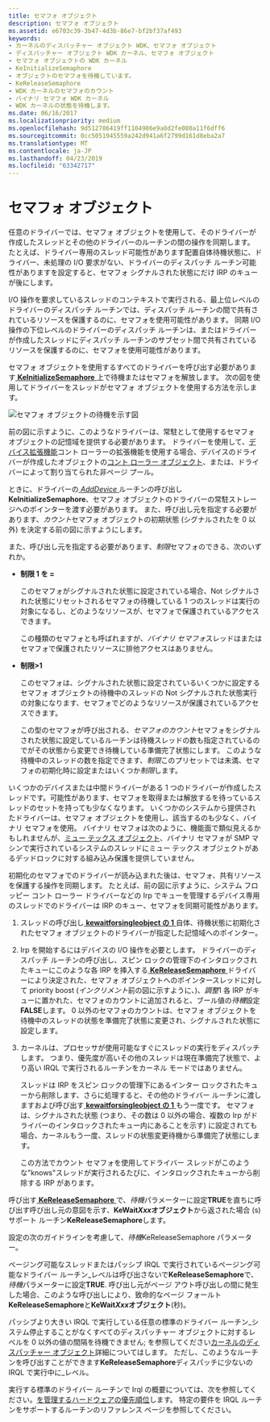 ```yaml
---
title: セマフォ オブジェクト
description: セマフォ オブジェクト
ms.assetid: e6703c39-3b47-4d3b-86e7-bf2bf37af493
keywords:
- カーネルのディスパッチャー オブジェクト WDK、セマフォ オブジェクト
- ディスパッチャー オブジェクト WDK カーネル、セマフォ オブジェクト
- セマフォ オブジェクトの WDK カーネル
- KeInitializeSemaphore
- オブジェクトのセマフォを待機しています。
- KeReleaseSemaphore
- WDK カーネルのセマフォのカウント
- バイナリ セマフォ WDK カーネル
- WDK カーネルの状態を待機します。
ms.date: 06/16/2017
ms.localizationpriority: medium
ms.openlocfilehash: 9d512786419ff1104986e9a8d2fe080a11f6dff6
ms.sourcegitcommit: 0cc5051945559a242d941a6f2799d161d8eba2a7
ms.translationtype: MT
ms.contentlocale: ja-JP
ms.lasthandoff: 04/23/2019
ms.locfileid: "63342717"
---
```

# <a name="semaphore-objects"></a>セマフォ オブジェクト





任意のドライバーでは、セマフォ オブジェクトを使用して、そのドライバーが作成したスレッドとその他のドライバーのルーチンの間の操作を同期します。 たとえば、ドライバー専用のスレッド可能性があります配置自体待機状態に、ドライバー、未処理の I/O 要求がない、ドライバーのディスパッチ ルーチン可能性がありますを設定すると、セマフォ シグナルされた状態にだけ IRP のキューが後にします。

I/O 操作を要求しているスレッドのコンテキストで実行される、最上位レベルのドライバーのディスパッチ ルーチンでは、ディスパッチ ルーチンの間で共有されているリソースを保護するのに、セマフォを使用可能性があります。 同期 I/O 操作の下位レベルのドライバーのディスパッチ ルーチンは、またはドライバーが作成したスレッドにディスパッチ ルーチンのサブセット間で共有されているリソースを保護するのに、セマフォを使用可能性があります。

セマフォ オブジェクトを使用するすべてのドライバーを呼び出す必要があります[ **KeInitializeSemaphore** ](https://msdn.microsoft.com/library/windows/hardware/ff552150)上で待機またはセマフォを解放します。 次の図を使用してドライバーをスレッドがセマフォ オブジェクトを使用する方法を示します。

![セマフォ オブジェクトの待機を示す図](images/3semobj.png)

前の図に示すように、このようなドライバーは、常駐として使用するセマフォ オブジェクトの記憶域を提供する必要があります。 ドライバーを使用して、[デバイス拡張機能](device-extensions.md)コント ローラーの拡張機能を使用する場合、デバイスのドライバーが作成したオブジェクトの[コント ローラー オブジェクト](using-controller-objects.md)、または、ドライバーによって割り当てられた非ページ プール。

ときに、ドライバーの[ *AddDevice* ](https://msdn.microsoft.com/library/windows/hardware/ff540521)ルーチンの呼び出し**KeInitializeSemaphore**、セマフォ オブジェクトのドライバーの常駐ストレージへのポインターを渡す必要があります。 また、呼び出し元を指定する必要があります、*カウント*セマフォ オブジェクトの初期状態 (シグナルされたを 0 以外) を決定する前の図に示すようにします。

また、呼び出し元を指定する必要があります、*制限*セマフォのできる、次のいずれか。

-   **制限 1 を =**

    このセマフォがシグナルされた状態に設定されている場合、Not シグナルされた状態にリセットされるセマフォの待機している 1 つのスレッドは実行の対象になるし、どのようなリソースが、セマフォで保護されているアクセスできます。

    この種類のセマフォとも呼ばれますが、*バイナリ セマフォ*スレッドはまたはセマフォで保護されたリソースに排他アクセスはありません。

-   **制限&gt;1**

    このセマフォは、シグナルされた状態に設定されているいくつかに設定するセマフォ オブジェクトの待機中のスレッドの Not シグナルされた状態実行の対象になります、セマフォでどのようなリソースが保護されているアクセスできます。

    この型のセマフォが呼び出される、*セマフォのカウント*セマフォをシグナルされた状態に設定しているルーチンは待機スレッドの数も指定されているのでがその状態から変更でき待機している準備完了状態にします。 このような待機中のスレッドの数を指定できます、*制限*このプリセットでは未満、セマフォの初期化時に設定またはいくつか*制限*します。

いくつかのデバイスまたは中間ドライバーがある 1 つのドライバーが作成したスレッドです。可能性があります、セマフォを取得または解放するを待っているスレッドのセットを持っても少なくなります。 いくつかのシステムから提供されたドライバーは、セマフォ オブジェクトを使用し、該当するのも少なく、バイナリ セマフォを使用。 バイナリ セマフォは次のように、機能面で類似見えるかもしれませんが、[ミュー テックス オブジェクト](mutex-objects.md)、バイナリ セマフォが SMP マシンで実行されているシステムのスレッドにミュー テックス オブジェクトがあるデッドロックに対する組み込み保護を提供していません。

初期化のセマフォでのドライバーが読み込まれた後は、セマフォ、共有リソースを保護する操作を同期します。 たとえば、前の図に示すように、システム フロッピー コント ローラー ドライバーなどの Irp でキューを管理するデバイス専用のスレッドでのドライバーは IRP のキュー、セマフォを同期可能性があります。

1.  スレッドの呼び出し[ **kewaitforsingleobject の 1** ](https://msdn.microsoft.com/library/windows/hardware/ff553350)自体、待機状態に初期化されたセマフォ オブジェクトのドライバーが指定した記憶域へのポインター。

2.  Irp を開始するにはデバイスの I/O 操作を必要とします。 ドライバーのディスパッチ ルーチンの呼び出し、スピン ロックの管理下のインタロックされたキューにこのような各 IRP を挿入する[ **KeReleaseSemaphore** ](https://msdn.microsoft.com/library/windows/hardware/ff553143)ドライバーにより決定された、セマフォ オブジェクトへのポインタースレッドに対して priority boost (*インクリメント*前の図に示すように、)、*調整*1 各 IRP がキューに置かれた、セマフォのカウントに追加されると、ブール値の*待機*設定**FALSE**します。 0 以外のセマフォのカウントは、セマフォ オブジェクトを待機中のスレッドの状態を準備完了状態に変更され、シグナルされた状態に設定します。

3.  カーネルは、プロセッサが使用可能なすぐにスレッドの実行をディスパッチします。 つまり、優先度が高いその他のスレッドは現在準備完了状態で、より高い IRQL で実行されるルーチンをカーネル モードではありません。

    スレッドは IRP をスピン ロックの管理下にあるインター ロックされたキューから削除します、さらに処理すると、その他のドライバー ルーチンに渡しますおよび呼び出す[ **kewaitforsingleobject の 1** ](https://msdn.microsoft.com/library/windows/hardware/ff553350)もう一度です。 セマフォは、シグナルされた状態 (つまり、その数は 0 以外の場合、複数の Irp がドライバーのインタロックされたキュー内にあることを示す) に設定されても場合、カーネルもう一度、スレッドの状態変更待機から準備完了状態にします。

    この方法でカウント セマフォを使用してドライバー スレッドがこのような"knows"スレッドが実行されるたびに、インタロックされたキューから削除する IRP があります。

呼び出す[ **KeReleaseSemaphore** ](https://msdn.microsoft.com/library/windows/hardware/ff553143)で、*待機*パラメーターに設定**TRUE**を直ちに呼び出す呼び出し元の意図を示す、**KeWait*Xxx*オブジェクト**から返された場合 (s) サポート ルーチン**KeReleaseSemaphore**します。

設定の次のガイドラインを考慮して、*待機*KeReleaseSemaphore パラメーター。

ページング可能なスレッドまたはパッシブ IRQL で実行されているページング可能なドライバー ルーチン\_レベルは呼び出さないで**KeReleaseSemaphore**で、*待機*パラメーターに設定**TRUE**. 呼び出し元がページ アウト呼び出しの間に発生した場合、このような呼び出しにより、致命的なページ フォールト**KeReleaseSemaphore**と**KeWait*Xxx*オブジェクト**(秒)。

パッシブより大きい IRQL で実行している任意の標準のドライバー ルーチン\_システム停止することがなくすべてのディスパッチャー オブジェクトに対するレベルを 0 以外の値の間隔を待機できません; を参照してください[カーネルのディスパッチャー オブジェクト](kernel-dispatcher-objects.md)詳細についてはします。 ただし、このようなルーチンを呼び出すことができます**KeReleaseSemaphore**ディスパッチに少ないの IRQL で実行中に\_レベル。

実行する標準のドライバー ルーチンで Irql の概要については、次を参照してください。[を管理するハードウェアの優先順位](managing-hardware-priorities.md)します。 特定の要件を IRQL ルーチンをサポートするルーチンのリファレンス ページを参照してください。

 

 




